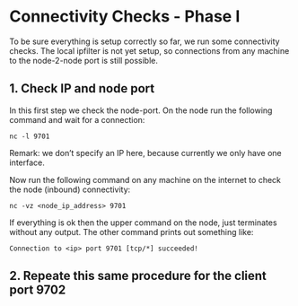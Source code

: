 # Connectivity Checks - Phase I

To be sure everything is setup correctly so far, we run some connectivity checks. The local ipfilter is not yet setup, so connections from any machine to the node-2-node port is still possible.

## 1. Check IP and node port

In this first step we check the node-port. On the node run the following command and wait for a connection:

    nc -l 9701

Remark: we don’t specify an IP here, because currently we only have one interface.

Now run the following command on any machine on the internet to check the node (inbound) connectivity:

    nc -vz <node_ip_address> 9701

If everything is ok then the upper command on the node, just terminates without any output.
The other command prints out something like:

    Connection to <ip> port 9701 [tcp/*] succeeded!

## 2. Repeate this same procedure for the client port 9702